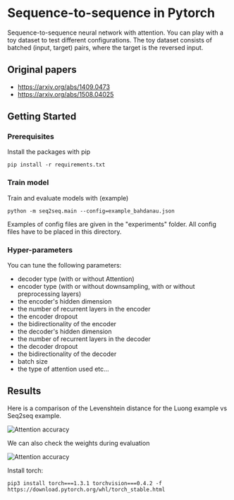# Sequence-to-sequence in Pytorch

Sequence-to-sequence neural network with attention. You can play with a toy dataset to test different configurations.
The toy dataset consists of batched (input, target) pairs, where the target is the reversed input.

## Original papers

* https://arxiv.org/abs/1409.0473
* https://arxiv.org/abs/1508.04025

## Getting Started


### Prerequisites

Install the packages with pip

```
pip install -r requirements.txt
```

### Train model

Train and evaluate models with (example)
```
python -m seq2seq.main --config=example_bahdanau.json
```
Examples of config files are given in the "experiments" folder. All config files have to be placed in this directory.
### Hyper-parameters

You can tune the following parameters:

* decoder type (with or without Attention)
* encoder type (with or without downsampling, with or without preprocessing layers)
* the encoder's hidden dimension
* the number of recurrent layers in the encoder
* the encoder dropout
* the bidirectionality of the encoder
* the decoder's hidden dimension
* the number of recurrent layers in the decoder
* the decoder dropout
* the bidirectionality of the decoder
* batch size
* the type of attention used
etc...

## Results

Here is a comparison of the Levenshtein distance for the Luong example vs Seq2seq example.

![Attention accuracy](https://github.com/b-etienne/Seq2seq-PyTorch/blob/master/experiments/acc_attention.png)

We can also check the weights during evaluation

![Attention accuracy](https://github.com/b-etienne/Seq2seq-PyTorch/blob/master/experiments/att2.PNG)


Install torch: 

    pip3 install torch===1.3.1 torchvision===0.4.2 -f https://download.pytorch.org/whl/torch_stable.html
    
